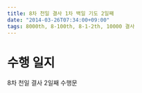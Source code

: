 ```yaml
---
title: 8차 천일 결사 1차 백일 기도 2일째
date: "2014-03-26T07:34:00+09:00"
tags: 8000th, 8-100th, 8-1-2th, 10000 결사
---
```


# 수행 일지
8차 천일 결사 2일째 수행문
